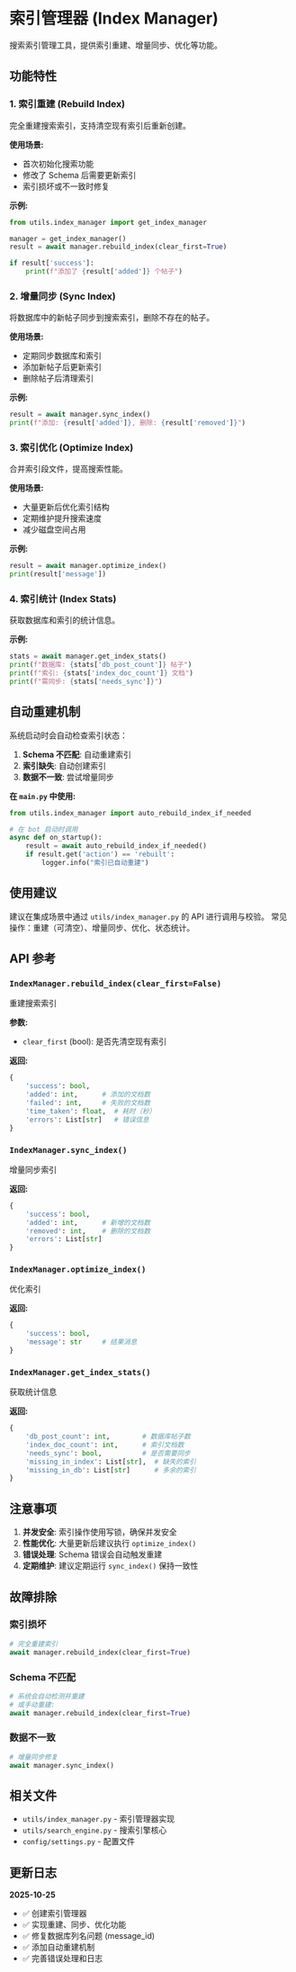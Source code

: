 # 索引管理器 (Index Manager)

搜索索引管理工具，提供索引重建、增量同步、优化等功能。

## 功能特性

### 1. 索引重建 (Rebuild Index)
完全重建搜索索引，支持清空现有索引后重新创建。

**使用场景:**
- 首次初始化搜索功能
- 修改了 Schema 后需要更新索引
- 索引损坏或不一致时修复

**示例:**
```python
from utils.index_manager import get_index_manager

manager = get_index_manager()
result = await manager.rebuild_index(clear_first=True)

if result['success']:
    print(f"添加了 {result['added']} 个帖子")
```

### 2. 增量同步 (Sync Index)
将数据库中的新帖子同步到搜索索引，删除不存在的帖子。

**使用场景:**
- 定期同步数据库和索引
- 添加新帖子后更新索引
- 删除帖子后清理索引

**示例:**
```python
result = await manager.sync_index()
print(f"添加: {result['added']}, 删除: {result['removed']}")
```

### 3. 索引优化 (Optimize Index)
合并索引段文件，提高搜索性能。

**使用场景:**
- 大量更新后优化索引结构
- 定期维护提升搜索速度
- 减少磁盘空间占用

**示例:**
```python
result = await manager.optimize_index()
print(result['message'])
```

### 4. 索引统计 (Index Stats)
获取数据库和索引的统计信息。

**示例:**
```python
stats = await manager.get_index_stats()
print(f"数据库: {stats['db_post_count']} 帖子")
print(f"索引: {stats['index_doc_count']} 文档")
print(f"需同步: {stats['needs_sync']}")
```

## 自动重建机制

系统启动时会自动检查索引状态：

1. **Schema 不匹配**: 自动重建索引
2. **索引缺失**: 自动创建索引
3. **数据不一致**: 尝试增量同步

**在 `main.py` 中使用:**
```python
from utils.index_manager import auto_rebuild_index_if_needed

# 在 bot 启动时调用
async def on_startup():
    result = await auto_rebuild_index_if_needed()
    if result.get('action') == 'rebuilt':
        logger.info("索引已自动重建")
```

## 使用建议

建议在集成场景中通过 `utils/index_manager.py` 的 API 进行调用与校验。
常见操作：重建（可清空）、增量同步、优化、状态统计。

## API 参考

### `IndexManager.rebuild_index(clear_first=False)`
重建搜索索引

**参数:**
- `clear_first` (bool): 是否先清空现有索引

**返回:**
```python
{
    'success': bool,
    'added': int,      # 添加的文档数
    'failed': int,     # 失败的文档数
    'time_taken': float,  # 耗时（秒）
    'errors': List[str]   # 错误信息
}
```

### `IndexManager.sync_index()`
增量同步索引

**返回:**
```python
{
    'success': bool,
    'added': int,      # 新增的文档数
    'removed': int,    # 删除的文档数
    'errors': List[str]
}
```

### `IndexManager.optimize_index()`
优化索引

**返回:**
```python
{
    'success': bool,
    'message': str     # 结果消息
}
```

### `IndexManager.get_index_stats()`
获取统计信息

**返回:**
```python
{
    'db_post_count': int,        # 数据库帖子数
    'index_doc_count': int,      # 索引文档数
    'needs_sync': bool,          # 是否需要同步
    'missing_in_index': List[str],  # 缺失的索引
    'missing_in_db': List[str]      # 多余的索引
}
```

## 注意事项

1. **并发安全**: 索引操作使用写锁，确保并发安全
2. **性能优化**: 大量更新后建议执行 `optimize_index()`
3. **错误处理**: Schema 错误会自动触发重建
4. **定期维护**: 建议定期运行 `sync_index()` 保持一致性

## 故障排除

### 索引损坏
```python
# 完全重建索引
await manager.rebuild_index(clear_first=True)
```

### Schema 不匹配
```python
# 系统会自动检测并重建
# 或手动重建:
await manager.rebuild_index(clear_first=True)
```

### 数据不一致
```python
# 增量同步修复
await manager.sync_index()
```

## 相关文件

- `utils/index_manager.py` - 索引管理器实现
- `utils/search_engine.py` - 搜索引擎核心
- `config/settings.py` - 配置文件

## 更新日志

**2025-10-25**
- ✅ 创建索引管理器
- ✅ 实现重建、同步、优化功能
- ✅ 修复数据库列名问题 (message_id)
- ✅ 添加自动重建机制
- ✅ 完善错误处理和日志

